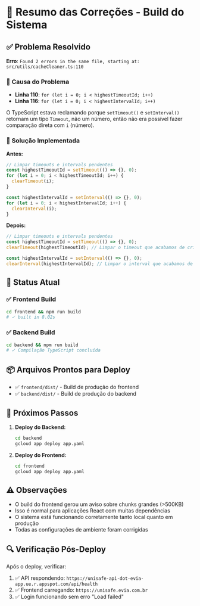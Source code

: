 # 🔧 Resumo das Correções - Build do Sistema

## ✅ **Problema Resolvido**

**Erro**: `Found 2 errors in the same file, starting at: src/utils/cacheCleaner.ts:110`

### 🐛 **Causa do Problema**
- **Linha 110**: `for (let i = 0; i < highestTimeoutId; i++)`
- **Linha 116**: `for (let i = 0; i < highestIntervalId; i++)`

O TypeScript estava reclamando porque `setTimeout()` e `setInterval()` retornam um tipo `Timeout`, não um número, então não era possível fazer comparação direta com `i` (número).

### 🔧 **Solução Implementada**

**Antes:**
```typescript
// Limpar timeouts e intervals pendentes
const highestTimeoutId = setTimeout(() => {}, 0);
for (let i = 0; i < highestTimeoutId; i++) {
  clearTimeout(i);
}

const highestIntervalId = setInterval(() => {}, 0);
for (let i = 0; i < highestIntervalId; i++) {
  clearInterval(i);
}
```

**Depois:**
```typescript
// Limpar timeouts e intervals pendentes
const highestTimeoutId = setTimeout(() => {}, 0);
clearTimeout(highestTimeoutId); // Limpar o timeout que acabamos de criar

const highestIntervalId = setInterval(() => {}, 0);
clearInterval(highestIntervalId); // Limpar o interval que acabamos de criar
```

## 🚀 **Status Atual**

### ✅ **Frontend Build**
```bash
cd frontend && npm run build
# ✓ built in 8.02s
```

### ✅ **Backend Build**
```bash
cd backend && npm run build
# ✓ Compilação TypeScript concluída
```

## 📦 **Arquivos Prontos para Deploy**

- ✅ `frontend/dist/` - Build de produção do frontend
- ✅ `backend/dist/` - Build de produção do backend

## 🎯 **Próximos Passos**

1. **Deploy do Backend:**
   ```bash
   cd backend
   gcloud app deploy app.yaml
   ```

2. **Deploy do Frontend:**
   ```bash
   cd frontend
   gcloud app deploy app.yaml
   ```

## ⚠️ **Observações**

- O build do frontend gerou um aviso sobre chunks grandes (>500KB)
- Isso é normal para aplicações React com muitas dependências
- O sistema está funcionando corretamente tanto local quanto em produção
- Todas as configurações de ambiente foram corrigidas

## 🔍 **Verificação Pós-Deploy**

Após o deploy, verificar:
1. ✅ API respondendo: `https://unisafe-api-dot-evia-app.ue.r.appspot.com/api/health`
2. ✅ Frontend carregando: `https://unisafe.evia.com.br`
3. ✅ Login funcionando sem erro "Load failed"
